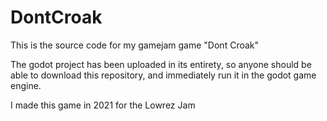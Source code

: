 # DontCroak
This is the source code for my gamejam game "Dont Croak"

The godot project has been uploaded in its entirety, 
so anyone should be able to download this repository, 
and immediately run it in the godot game engine.

I made this game in 2021 for the Lowrez Jam
